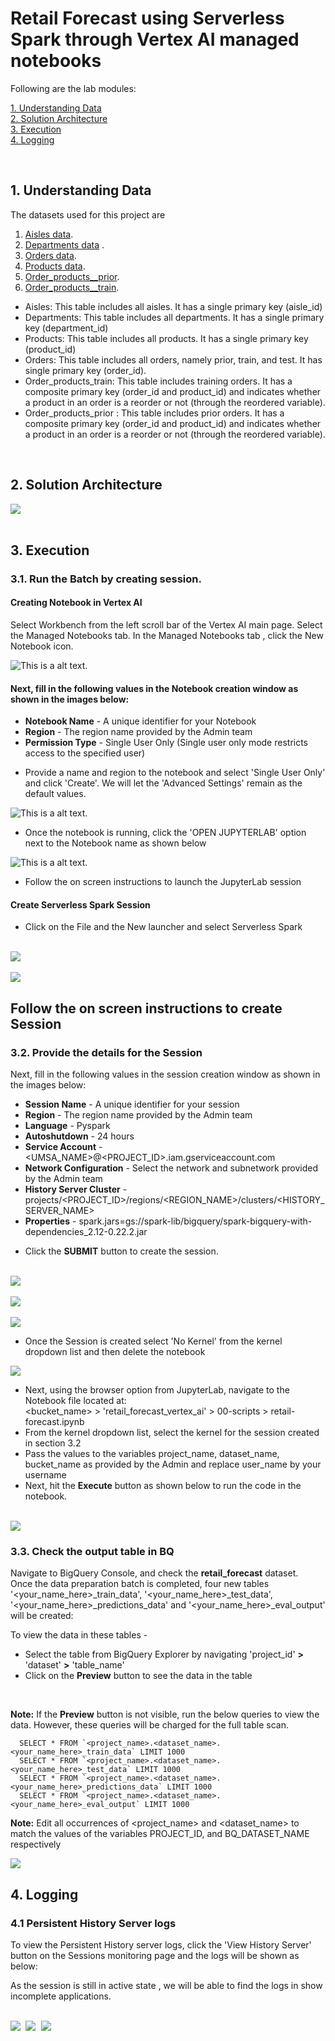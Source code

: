 # Retail Forecast using Serverless Spark through Vertex AI managed notebooks


Following are the lab modules:

[1. Understanding Data](05a_retail_forecast_vertex_ai_notebook_execution.md#1-understanding-data)<br>
[2. Solution Architecture](05a_retail_forecast_vertex_ai_notebook_execution.md#2-solution-architecture)<br>
[3. Execution](05a_retail_forecast_vertex_ai_notebook_execution.md#3-execution)<br>
[4. Logging](05a_retail_forecast_vertex_ai_notebook_execution.md#4-logging)<br>

<br>

## 1. Understanding Data

The datasets used for this project are

1. [Aisles data](01-datasets/aisles.csv). <br>
2. [Departments data](01-datasets/departments.csv) . <br>
3. [Orders data](01-datasets/orders.csv). <br>
4. [Products data](01-datasets/products.csv). <br>
5. [Order_products__prior](01-datasets/order_products__prior.csv). <br>
6. [Order_products__train](01-datasets/order_products__train.csv). <br>


- Aisles: This table includes all aisles. It has a single primary key (aisle_id)
- Departments: This table includes all departments. It has a single primary key (department_id)
- Products: This table includes all products. It has a single primary key (product_id)
- Orders: This table includes all orders, namely prior, train, and test. It has single primary key (order_id).
- Order_products_train: This table includes training orders. It has a composite primary key (order_id and product_id)
						and indicates whether a product in an order is a reorder or not (through the reordered variable).
- Order_products_prior : This table includes prior orders. It has a composite primary key (order_id and product_id) and
						indicates whether a product in an order is a reorder or not (through the reordered variable).

<br>

## 2. Solution Architecture


<kbd>
<img src=/lab-03/images/Flow_of_Resources.png />
</kbd>

<br>
<br>

## 3. Execution

### 3.1. Run the Batch by creating session.

#### Creating Notebook in Vertex AI
Select Workbench from the left scroll bar of the Vertex AI main page.
Select the Managed Notebooks tab.
In the Managed Notebooks tab , click the New Notebook icon.

![This is a alt text.](/lab-03/images/session6.png "Architectural Diagram.")

#### Next, fill in the following values in the Notebook creation window as shown in the images below:

- **Notebook Name**   - A unique identifier for your Notebook
- **Region**     - The region name provided by the Admin team
- **Permission Type**    - Single User Only (Single user only mode restricts access to the specified user)

 * Provide a name and region to the notebook and select 'Single User Only' and click 'Create'. We will let the 'Advanced Settings' remain as the default values.

![This is a alt text.](/lab-03/images/session7.png "Architectural Diagram.")


 * Once the notebook is running, click the 'OPEN JUPYTERLAB' option next to the Notebook name as shown below

 ![This is a alt text.](/lab-03/images/session8.png)

* Follow the on screen instructions to launch the JupyterLab session

#### Create Serverless Spark Session

* Click on the File and the New launcher and select Serverless Spark

<br>
<kbd>
<img src=/lab-03/images/session4.png />
</kbd>
<br>

<br>
<kbd>
<img src=/lab-03/images/session5.png />
</kbd>
<br>


##  Follow the on screen instructions to create Session

### 3.2. Provide the details for the Session

Next, fill in the following values in the session creation window as shown in the images below:

- **Session Name**   - A unique identifier for your session
- **Region**     - The region name provided by the Admin team
- **Language**    - Pyspark
- **Autoshutdown** - 24 hours
- **Service Account** - <UMSA_NAME>@<PROJECT_ID>.iam.gserviceaccount.com
- **Network Configuration** - Select the network and subnetwork provided by the Admin team
- **History Server Cluster** - projects/<PROJECT_ID>/regions/<REGION_NAME>/clusters/<HISTORY_SERVER_NAME>
- **Properties** - spark.jars=gs://spark-lib/bigquery/spark-bigquery-with-dependencies_2.12-0.22.2.jar

* Click the **SUBMIT** button to create the session.

<br>
<kbd>
<img src=/lab-03/images/session1.png />
</kbd><br>

<br>
<kbd>
<img src=/lab-03/images/session2.png />
</kbd><br>

<br>
<kbd>
<img src=/lab-03/images/session3.png />
</kbd><br>


* Once the Session is created select 'No Kernel' from the kernel dropdown list and then delete the notebook

<kbd>
<img src=/lab-03/images/selectkernel.png />
</kbd>

<br>

* Next, using the browser option from JupyterLab, navigate to the Notebook file located at: <br>
    <bucket_name> > 'retail_forecast_vertex_ai' > 00-scripts > retail-forecast.ipynb
* From the kernel dropdown list, select the kernel for the session created in section 3.2
* Pass the values to the variables project_name, dataset_name, bucket_name as provided by the Admin and replace user_name by your username
* Next, hit the **Execute** button as shown below to run the code in the notebook.

<br>

<kbd>
<img src=/lab-03/images/session10.png />
</kbd>


### 3.3. Check the output table in BQ

Navigate to BigQuery Console, and check the **retail_forecast** dataset. <br>
Once the data preparation batch is completed, four new tables '<your_name_here>_train_data', '<your_name_here>_test_data', '<your_name_here>_predictions_data' and '<your_name_here>_eval_output' will be created:

To view the data in these tables -

* Select the table from BigQuery Explorer by navigating 'project_id' **>** 'dataset' **>** 'table_name'
* Click on the **Preview** button to see the data in the table

<br>

**Note:** If the **Preview** button is not visible, run the below queries to view the data. However, these queries will be charged for the full table scan.

```
  SELECT * FROM `<project_name>.<dataset_name>.<your_name_here>_train_data` LIMIT 1000
  SELECT * FROM `<project_name>.<dataset_name>.<your_name_here>_test_data` LIMIT 1000
  SELECT * FROM `<project_name>.<dataset_name>.<your_name_here>_predictions_data` LIMIT 1000
  SELECT * FROM `<project_name>.<dataset_name>.<your_name_here>_eval_output` LIMIT 1000
```

**Note:** Edit all occurrences of <project_name> and <dataset_name> to match the values of the variables PROJECT_ID, and BQ_DATASET_NAME respectively

<kbd>
<img src=/lab-03/images/image1.png />
</kbd>

<br>

## 4. Logging


### 4.1 Persistent History Server logs

To view the Persistent History server logs, click the 'View History Server' button on the Sessions monitoring page and the logs will be shown as below:

As the session is still in active state , we will be able to find the logs in show incomplete applications.

<br>

<kbd>
<img src=/lab-03/images/phs1.png />
</kbd>

<kbd>
<img src=/lab-03/images/image13_1.PNG />
</kbd>

<kbd>
<img src=/lab-03/images/image13.PNG />
</kbd>

<br>
